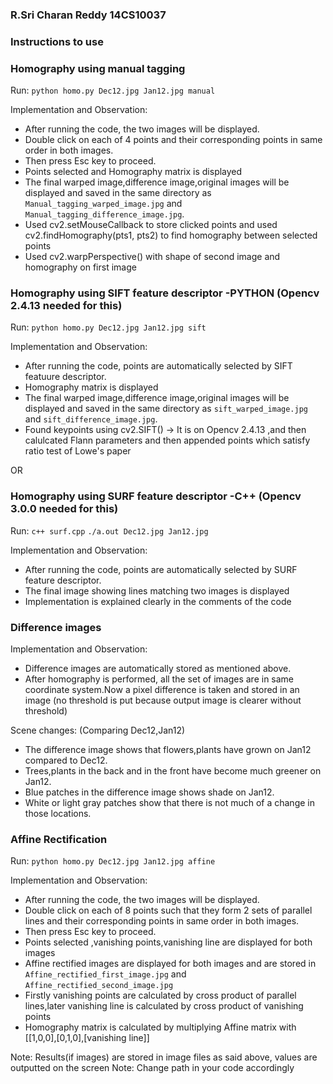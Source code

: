 ### R.Sri Charan Reddy 14CS10037

### Instructions to use

### Homography using manual tagging

Run:
`python homo.py Dec12.jpg Jan12.jpg manual`

Implementation and Observation:
* After running the code, the two images will be displayed. 
* Double click on each of 4 points and their corresponding points in same order in both images.
* Then press Esc key to proceed.
* Points selected and Homography matrix is displayed
* The final warped image,difference image,original images will be displayed and saved in the same directory as `Manual_tagging_warped_image.jpg` and `Manual_tagging_difference_image.jpg`.
* Used cv2.setMouseCallback to store clicked points and used cv2.findHomography(pts1, pts2) to find homography between selected points
* Used cv2.warpPerspective() with shape of second image and homography on first image

### Homography using SIFT feature descriptor -PYTHON  (Opencv 2.4.13 needed for this)

Run: 
`python homo.py Dec12.jpg Jan12.jpg sift`

Implementation and Observation:
* After running the code, points are automatically selected by SIFT featuure descriptor. 
* Homography matrix is displayed
* The final warped image,difference image,original images will be displayed and saved in the same directory as `sift_warped_image.jpg` and `sift_difference_image.jpg`.
* Found keypoints using cv2.SIFT() -> It is on Opencv 2.4.13 ,and then calulcated Flann parameters and then appended points which satisfy ratio test of Lowe's paper


OR

### Homography using SURF feature descriptor -C++ (Opencv 3.0.0 needed for this)

Run: 
`c++ surf.cpp`
`./a.out Dec12.jpg Jan12.jpg`

Implementation and Observation:
* After running the code, points are automatically selected by SURF feature descriptor. 
* The final image showing lines matching two images is displayed
* Implementation is explained clearly in the comments of the code


### Difference images

Implementation and Observation:
* Difference images are automatically stored as mentioned above.
* After homography is performed, all the set of images are in same coordinate system.Now a pixel difference is taken and stored in an image
(no threshold is put because output image is clearer without threshold)

Scene changes: (Comparing Dec12,Jan12)
* The difference image shows that flowers,plants have grown on Jan12 compared to Dec12.
* Trees,plants in the back and in the front have become much greener on Jan12.
* Blue patches in the difference image shows shade on Jan12.
* White or light gray patches show that there is not much of a change in those locations.

### Affine Rectification

Run: 
`python homo.py Dec12.jpg Jan12.jpg affine`

Implementation and Observation:
* After running the code, the two images will be displayed. 
* Double click on each of 8 points such that they form 2 sets of parallel lines and their corresponding points in same order in both images.
* Then press Esc key to proceed.
* Points selected ,vanishing points,vanishing line are displayed for both images
* Affine rectified images are displayed for both images and are stored in `Affine_rectified_first_image.jpg` and `Affine_rectified_second_image.jpg`
* Firstly vanishing points are calculated by cross product of parallel lines,later vanishing line is calculated by cross product of vanishing points
* Homography matrix is calculated by multiplying Affine matrix with [[1,0,0],[0,1,0],[vanishing line]]

Note: Results(if images) are stored in image files as said above, values are outputted on the screen
Note: Change path in your code accordingly
